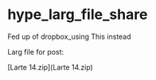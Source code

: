 # hype_larg_file_share
Fed up of dropbox_using This instead

Larg file for post:


[Larte 14.zip](Larte 14.zip)


